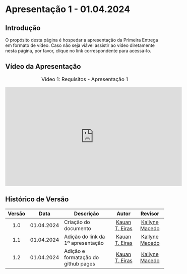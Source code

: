 # Apresentação 1 - 01.04.2024

## Introdução

O propósito desta página é hospedar a apresentação da Primeira Entrega em formato de vídeo. Caso não seja viável assistir ao vídeo diretamente nesta página, por favor, clique no link correspondente para acessá-lo.

## Vídeo da Apresentação


<center>
    
<font size="3"><p>Vídeo 1: Requisitos - Apresentação 1</p></font>

<iframe width="560" height="315" src="https://www.youtube.com/embed/Izkc9Wx-Y24?si=TN-f5nqUuHl6XQBL" title="YouTube video player" frameborder="0" allow="accelerometer; autoplay; clipboard-write; encrypted-media; gyroscope; picture-in-picture; web-share" referrerpolicy="strict-origin-when-cross-origin" allowfullscreen></iframe>
    
</center>

## Histórico de Versão

| Versão | Data | Descrição | Autor | Revisor
|:------:|:----:|-----------|:-----:|:------:
| 1.0 | 01.04.2024 | Criação do documento | [Kauan T. Eiras](https://github.com/kauaneiras) | [Kallyne Macedo](https://github.com/kalipassos)
| 1.1 | 01.04.2024 | Adição do link da 1º apresentação | [Kauan T. Eiras](https://github.com/kauaneiras) | [Kallyne Macedo](https://github.com/kalipassos)
| 1.2 | 01.04.2024 | Adição e formatação do github pages | [Kauan T. Eiras](https://github.com/kauaneiras) | [Kallyne Macedo](https://github.com/kalipassos)
